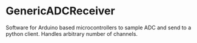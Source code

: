 # GenericADCReceiver
Software for Arduino based microcontrollers to sample ADC and send to a python client. Handles arbitrary number of channels.
